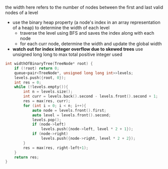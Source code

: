 the width here refers to the number of nodes between the first and last valid nodes of a level
- use the binary heap property (a node's index in an array representation of a heap) to determine the width of each level
    - traverse the level using BFS and saves the index along with each node
    - for each curr node, determine the width and update the global width
- **watch out for index integer overflow due to skewed trees** use unsigned long long to max total positive integer used

```cpp
int widthOfBinaryTree(TreeNode* root) {
    if (!root) return 0;
    queue<pair<TreeNode*, unsigned long long int>>levels;
    levels.push({root, 0});
    int res = 0;
    while (!levels.empty()){
        int n = levels.size();
        int curr = levels.back().second - levels.front().second + 1;
        res = max(res, curr);
        for (int i = 0; i < n; i++){
            auto node = levels.front().first;
            auto level = levels.front().second;
            levels.pop();
            if (node->left)
                levels.push({node->left, level * 2 + 1});
            if (node->right)
                levels.push({node->right, level * 2 + 2});
        }
        res = max(res, right-left+1);
    }
    return res;
}
```
